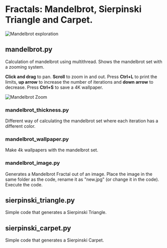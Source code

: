 # Fractals: Mandelbrot, Sierpinski Triangle and Carpet.

![Mandelbrot exploration](demo3.gif)

## mandelbrot.py

Calculation of mandelbrot using multithread. Shows the mandelbrot set with a zooming system.

**Click and drag** to pan.
**Scroll** to zoom in and out.
Press **Ctrl+L** to print the limits, **up arrow** to increase the number of iterations and **down arrow** to decrease.
Press **Ctrl+S** to save a 4K wallpaper.

![Mandelbrot Zoom](movie10.gif)

### mandelbrot_thickness.py

Different way of calculating the mandelbrot set where each iteration has a different color.

### mandelbrot_wallpaper.py

Make 4k wallpapers with the mandelbrot set.

### mandelbrot_image.py

Generates a Mandelbrot Fractal out of an image.
Place the image in the same folder as the code, rename it as "new.jpg" (or change it in the code). Execute the code.

## sierpinski_triangle.py

Simple code that generates a Sierpinski Triangle.

## sierpinski_carpet.py

Simple code that generates a Sierpinski Carpet.
